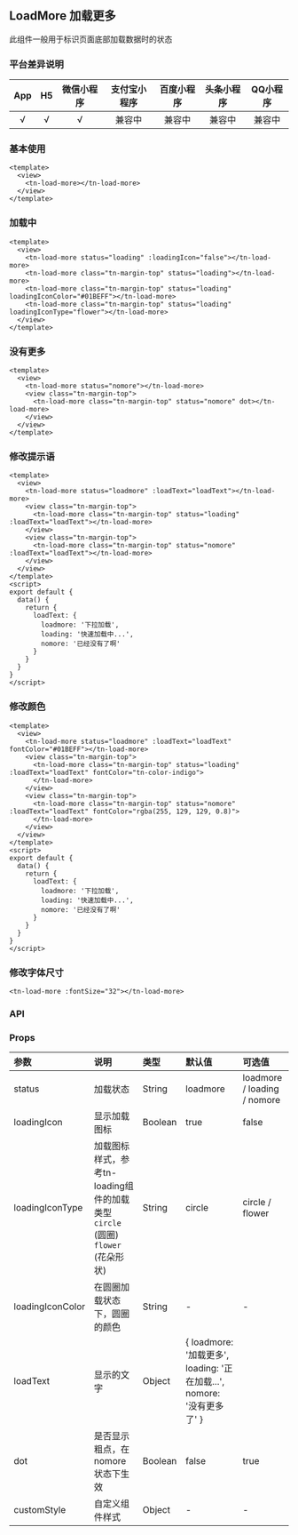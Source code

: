 ## LoadMore 加载更多 <to-api/>

<demo-model url="/componentsPage/load-more/load-more"></demo-model>


此组件一般用于标识页面底部加载数据时的状态

### 平台差异说明

|  App   |  H5  | 微信小程序 | 支付宝小程序 | 百度小程序 | 头条小程序 | QQ小程序 |
| :----: | :--: | :--------: | :----------: | :--------: | :--------: | :------: |
| √ |  √   |     √      |    兼容中    |   兼容中   |   兼容中   |  兼容中  |


### 基本使用 
```vue
<template>
  <view>
    <tn-load-more></tn-load-more>
  </view>
</template>
```
### 加载中

```vue
<template>
  <view>
    <tn-load-more status="loading" :loadingIcon="false"></tn-load-more>
    <tn-load-more class="tn-margin-top" status="loading"></tn-load-more>
    <tn-load-more class="tn-margin-top" status="loading" loadingIconColor="#01BEFF"></tn-load-more>
    <tn-load-more class="tn-margin-top" status="loading" loadingIconType="flower"></tn-load-more>
  </view>
</template>
```
### 没有更多

```vue
<template>
  <view>
    <tn-load-more status="nomore"></tn-load-more>
    <view class="tn-margin-top">
      <tn-load-more class="tn-margin-top" status="nomore" dot></tn-load-more>
    </view>
  </view>
</template>
```
### 修改提示语

```vue
<template>
  <view>
    <tn-load-more status="loadmore" :loadText="loadText"></tn-load-more>
    <view class="tn-margin-top">
      <tn-load-more class="tn-margin-top" status="loading" :loadText="loadText"></tn-load-more>
    </view>
    <view class="tn-margin-top">
      <tn-load-more class="tn-margin-top" status="nomore" :loadText="loadText"></tn-load-more>
    </view>
  </view>
</template>
<script>
export default {
  data() {
    return {
      loadText: {
        loadmore: '下拉加载',
        loading: '快速加载中...',
        nomore: '已经没有了啊'
      }
    }
  }
}
</script>
```
### 修改颜色
```vue
<template>
  <view>
    <tn-load-more status="loadmore" :loadText="loadText" fontColor="#01BEFF"></tn-load-more>
    <view class="tn-margin-top">
      <tn-load-more class="tn-margin-top" status="loading" :loadText="loadText" fontColor="tn-color-indigo">
      </tn-load-more>
    </view>
    <view class="tn-margin-top">
      <tn-load-more class="tn-margin-top" status="nomore" :loadText="loadText" fontColor="rgba(255, 129, 129, 0.8)">
      </tn-load-more>
    </view>
  </view>
</template>
<script>
export default {
  data() {
    return {
      loadText: {
        loadmore: '下拉加载',
        loading: '快速加载中...',
        nomore: '已经没有了啊'
      }
    }
  }
}
</script>
```
### 修改字体尺寸
```vue
<tn-load-more :fontSize="32"></tn-load-more>
```
### API

### Props

| 参数 | 说明    | 类型    |默认值     | 可选值    |
|:-|:-|:-|:-|:-|
| status | 加载状态    |String     |   loadmore  |  loadmore / loading / nomore   |
| loadingIcon |  显示加载图标   |  Boolean   |  true   |   false  |
| loadingIconType |  加载图标样式，参考tn-loading组件的加载类型 `circle` (圆圈) `flower` (花朵形状)   |  String   |  circle   |circle  / flower      |
|loadingIconColor  |在圆圈加载状态下，圆圈的颜色     | String    |  -   |  -   |
| loadText | 显示的文字    |Object     | { loadmore: '加载更多', loading: '正在加载...', nomore: '没有更多了' }    |     |
| dot | 是否显示粗点，在nomore状态下生效   | Boolean    | false    | true    |
| customStyle   |  自定义组件样式  |  Object |  - | -  |
